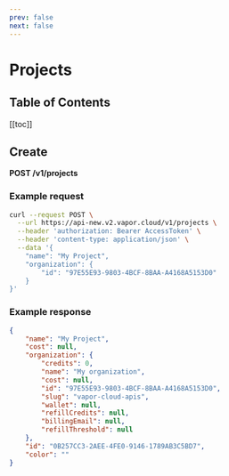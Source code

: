 ```yaml
---
prev: false
next: false
---
```

# Projects

## Table of Contents

[[toc]]

## Create

**POST /v1/projects**

### Example request

```bash
curl --request POST \
  --url https://api-new.v2.vapor.cloud/v1/projects \
  --header 'authorization: Bearer AccessToken' \
  --header 'content-type: application/json' \
  --data '{
	"name": "My Project",
	"organization": {
		"id": "97E55E93-9803-4BCF-8BAA-A4168A5153D0"
	}
}'
```

### Example response

```json
{
	"name": "My Project",
	"cost": null,
	"organization": {
		"credits": 0,
		"name": "My organization",
		"cost": null,
		"id": "97E55E93-9803-4BCF-8BAA-A4168A5153D0",
		"slug": "vapor-cloud-apis",
		"wallet": null,
		"refillCredits": null,
		"billingEmail": null,
		"refillThreshold": null
	},
	"id": "0B257CC3-2AEE-4FE0-9146-1789AB3C5BD7",
	"color": ""
}
```
